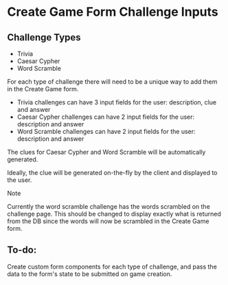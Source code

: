 # Create Game Form Challenge Inputs

## Challenge Types

- Trivia
- Caesar Cypher
- Word Scramble

For each type of challenge there will need to be a unique way to add them in the Create Game form.

- Trivia challenges can have 3 input fields for the user: description, clue and answer
- Caesar Cypher challenges can have 2 input fields for the user: description and answer
- Word Scramble challenges can have 2 input fields for the user: description and answer

The clues for Caesar Cypher and Word Scramble will be automatically generated. 

Ideally, the clue will be generated on-the-fly by the client and displayed to the user.

> [!NOTE]
> Currently the word scramble challenge has the words scrambled on the challenge page. This should be changed to display exactly what is returned from the DB since the words will now be scrambled in the Create Game form.

## To-do:

Create custom form components for each type of challenge, and pass the data to the form's state to be submitted on game creation.

